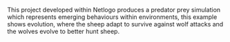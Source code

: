 This project developed within Netlogo produces a predator prey simulation which represents emerging behaviours within environments, this example shows evolution, where the sheep adapt to survive against wolf attacks and the wolves evolve to better hunt sheep.
